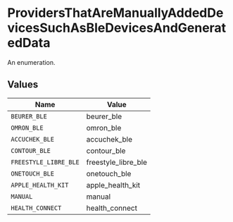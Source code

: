 # ProvidersThatAreManuallyAddedDevicesSuchAsBleDevicesAndGeneratedData

An enumeration.


## Values

| Name                  | Value                 |
| --------------------- | --------------------- |
| `BEURER_BLE`          | beurer_ble            |
| `OMRON_BLE`           | omron_ble             |
| `ACCUCHEK_BLE`        | accuchek_ble          |
| `CONTOUR_BLE`         | contour_ble           |
| `FREESTYLE_LIBRE_BLE` | freestyle_libre_ble   |
| `ONETOUCH_BLE`        | onetouch_ble          |
| `APPLE_HEALTH_KIT`    | apple_health_kit      |
| `MANUAL`              | manual                |
| `HEALTH_CONNECT`      | health_connect        |